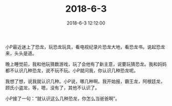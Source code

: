 ﻿---
title: "2018-6-3"
date: 2018-6-3 12:12:00
tags: 文字
categories: 爸爸
---
小P最近迷上了恐龙，玩恐龙玩具，看电视纪录片恐龙大地，看恐龙书。说起恐龙来，头头是道。

晚上睡觉前，我和他玩猜数游戏，玩了会他有了新主意，说要玩猜恐龙。我和妈妈都不认识几种恐龙，说不玩不玩。小P就问我，你认识几种恐龙呢。

我想了想，说我就认识几种。小P说，哪几种啊。我开始报，霸王龙，阿根廷龙，顾氏小盗龙，等，嗯，没有了，其他不认识了。

小P接了一句：“就认识这么几种恐龙，你怎么当爸爸啊”。 